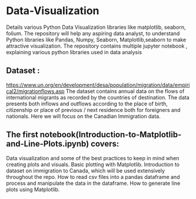 # Data-Visualization
Details various Python Data Visualization libraries like matplotlib, seaborn, folium.
The repository will help any aspiring data analyst, to understand Python libraries like Pandas, Numpy, Seaborn, Matplotlib,seaborn to make attractive visualization.
The repository contains multiple jupyter notebook , explaining various python libraries used in data analysis

## Dataset :
 https://www.un.org/en/development/desa/population/migration/data/empirical2/migrationflows.asp
 The dataset contains annual data on the flows of international migrants
 as recorded by the countries of destination. 
 The data presents both inflows and outflows according to the place of birth, 
 citizenship or place of previous / next residence both for foreigners and nationals.
 Here we will focus on the Canadian Immigration data.
 
 ## The first notebook(Introduction-to-Matplotlib-and-Line-Plots.ipynb) covers:
 Data visualization and some of the best practices to keep in mind when creating plots and visuals.
 Basic plotting with Matplotlib.
Introduction to dataset on immigration to Canada, which will be used extensively throughout the repo.
How to read csv files into a pandas dataframe and process and manipulate the data in the dataframe.
How to generate line plots using Matplotlib.
